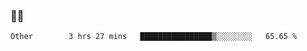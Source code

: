 ### 👨‍💻

<!--START_SECTION:waka-->

```text
Other        3 hrs 27 mins   ████████████████▒░░░░░░░░   65.65 %
```

<!--END_SECTION:waka-->
